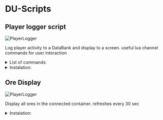 # DU-Scripts

## Player logger script

![PlayerLogger](https://github.com/Davemane42/DU-Scripts/blob/master/images/Player_Logger.png?raw=true)

Log player activity to a DataBank and display to a screen.
useful lua channel commands for user interaction

<details close="close">
  <summary>List of commands:</summary>
  <ul>
    <li>'clear' [clear the databank]</li>
    <li>'dump latest/unknown' [dump the table as JSON in the HTML so you can copy it]</li>
    <li>'remove latest/unknown indice' [remove an entry from one of the table]</li>
    <li>'exit' [exit debug mode]</li>
    <li>'help' display a list of commands</li>
  </ul>
</details>

<details close="close">
  <summary>Instalation:</summary>
  <ul>
    <details close="close">
      <summary>Elements needed:</summary>
      <ul>
        <li>1x Programming board</li>
        <li>1x Detection zone</li>
        <li>1x Data Bank</li>
        <li>1x Screen</li>
        <li>1x Manual Switch</li>
      </ul>
    </details>
    <li><p>Copy the content of this <a href="https://raw.githubusercontent.com/Davemane42/DU-Scripts/master/Player_Logger.json">link</a> and paste on a programming board</p></li>
    <li><p>Connnect the board to the screen.
    </br>Then do the same for the data bank.
    </br>Youll also need to connect the board and the switch both way."
    </br>Connect the detection zone to the switch. You can have more then one zone connected to cover more entrances</p></li>
    <li><p>Finnaly, hit ctrl+L while looking at the board and add your username in line 5 of unit->start() </p></li>
  </ul>
</details>

## Ore Display

![PlayerLogger](https://github.com/Davemane42/DU-Scripts/blob/master/images/Ore_Display.png?raw=true)

Display all ores in the connected container.
refreshes every 30 sec

<details close="close">
  <summary>Instalation:</summary>
  <ul>
    <details close="close">
      <summary>Elements needed:</summary>
      <ul>
        <li>1x Programming board</li>
        <li>1x Container / ContainerHub</li>
      </ul>
    </details>
    <li><p>Copy the content of this <a href="https://raw.githubusercontent.com/Davemane42/DU-Scripts/master/OreDisplay.json">link</a> and paste on a programming board</p></li>
    <li><p>Connnect the board to the container / ContainerHub.
  </ul>
</details>
